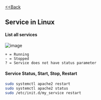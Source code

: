 [<<Back](index.md)
## Service in Linux

#### List all services

![image](https://user-images.githubusercontent.com/13016162/65593253-b45f6e00-dfad-11e9-93f3-1f06587d9e46.png)

```
+ = Running
- = Stopped
? = Service does not have status parameter
```

#### Service Status, Start, Stop, Restart

```bash
sudo systemctl apache2 restart
sudo systemctl apache2 status
sudo /etc/init.d/my_service restart
```
